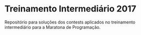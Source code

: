 # Treinamento Intermediário 2017
Repositório para soluções dos contests aplicados no treinamento intermediário para a Maratona de Programação.
